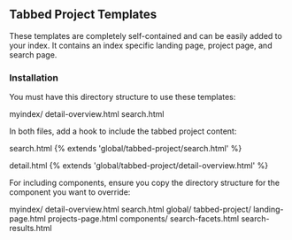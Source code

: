
## Tabbed Project Templates

These templates are completely self-contained and can be easily added to your index. It contains
an index specific landing page, project page, and search page.

### Installation

You must have this directory structure to use these templates:

myindex/
  detail-overview.html
  search.html

In both files, add a hook to include the tabbed project content:

search.html
{% extends 'global/tabbed-project/search.html' %}

detail.html
{% extends 'global/tabbed-project/detail-overview.html' %}

For including components, ensure you copy the directory structure for the component you want to override:

myindex/
  detail-overview.html
  search.html
  global/
    tabbed-project/
      landing-page.html
      projects-page.html
      components/
        search-facets.html
        search-results.html
